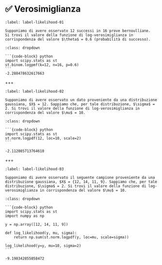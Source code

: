 # ✅ Verosimiglianza

```{exercise}
:label: label-likelihood-01

Supponiamo di avere osservato 12 successi in 16 prove bernoulliane.  Si trovi il valore della funzione di log-verosimiglianza in corrispondenza del valore $\theta$ = 0.6 (probabilità di successo).

```

````{solution} label-likelihood-01
:class: dropdown

```{code-block} python
import scipy.stats as st
st.binom.logpmf(k=12, n=16, p=0.6)	
```
-2.288478632617663

````

+++

```{exercise}
:label: label-likelihood-02

Supponiamo di avere osservato un dato proveniente da una distribuzione gaussiana, $X$ = 12. Sappiamo che, per tale distribuzione, $\sigma$ = 2. Si trovi il valore della funzione di log-verosimiglianza in corrispondenza del valore $\mu$ = 10.

```

````{solution} label-likelihood-02
:class: dropdown

```{code-block} python
import scipy.stats as st
st.norm.logpdf(12, loc=10, scale=2)
```

-2.112085713764618
````

+++


```{exercise}
:label: label-likelihood-03

Supponiamo di avere osservato il seguente campione proveniente da una distribuzione gaussiana, $X$ = {12, 14, 11, 9}. Sappiamo che, per tale distribuzione, $\sigma$ = 2. Si trovi il valore della funzione di log-verosimiglianza in corrispondenza del valore $\mu$ = 10.

```

````{solution} label-likelihood-03
:class: dropdown

```{code-block} python
import scipy.stats as st
import numpy as np

y = np.array([12, 14, 11, 9])

def log_likelihood(y, mu, sigma):
    return np.sum(st.norm.logpdf(y, loc=mu, scale=sigma))

log_likelihood(y=y, mu=10, sigma=2) 
```

-9.198342855058472
````
